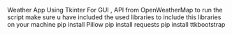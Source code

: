 Weather App Using Tkinter For GUI , API from OpenWeatherMap
to run the script make sure u have included the used libraries 
to include this libraries on your machine 
pip install Pillow 
pip install requests
pip install ttkbootstrap 
